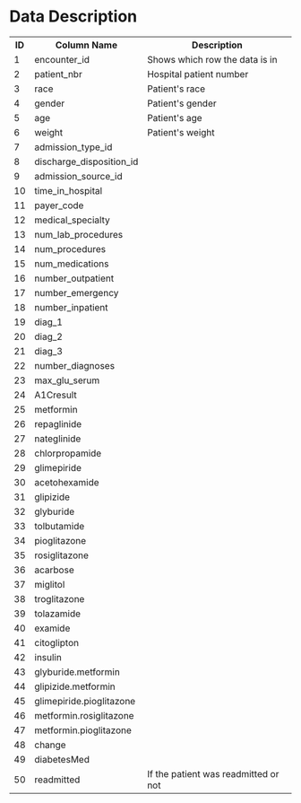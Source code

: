 <h1>Data Description</h1>
<table>
    <tr>
        <th>ID</th>
        <th>Column Name</th>
        <th>Description</th>
    </tr>
    <tr>
        <td>1</td>
        <td>encounter_id</td>
        <td>Shows which row the data is in</td>
    </tr>
    <tr>
        <td>2</td>
        <td>patient_nbr</td>
        <td>Hospital patient number</td>
    </tr>
    <tr>
        <td>3</td>
        <td>race</td>
        <td>Patient's race</td>
    </tr>
    <tr>
        <td>4</td>
        <td>gender</td>
        <td>Patient's gender</td>
    </tr>
    <tr>
        <td>5</td>
        <td>age</td>
        <td>Patient's age</td>
    </tr>
    <tr>
        <td>6</td>
        <td>weight</td>
        <td>Patient's weight</td>
    </tr>
    <tr>
        <td>7</td>
        <td>admission_type_id</td>
    </tr>
    <tr>
        <td>8</td>
        <td>discharge_disposition_id</td>
    </tr>
    <tr>
        <td>9</td>
        <td>admission_source_id</td>
    </tr>
    <tr>
        <td>10</td>
        <td>time_in_hospital</td>
    </tr>
    <tr>
        <td>11</td>
        <td>payer_code</td>
    </tr>
    <tr>
        <td>12</td>
        <td>medical_specialty</td>
    </tr>
    <tr>
        <td>13</td>
        <td>num_lab_procedures</td>
    </tr>
    <tr>
        <td>14</td>
        <td>num_procedures</td>
    </tr>
    <tr>
        <td>15</td>
        <td>num_medications</td>
    </tr>
    <tr>
        <td>16</td>
        <td>number_outpatient</td>
    </tr>
    <tr>
        <td>17</td>
        <td>number_emergency</td>
    </tr>
    <tr>
        <td>18</td>
        <td>number_inpatient</td>
    </tr>
    <tr>
        <td>19</td>
        <td>diag_1</td>
    </tr>
    <tr>
        <td>20</td>
        <td>diag_2</td>
    </tr>
    <tr>
        <td>21</td>
        <td>diag_3</td>
    </tr>
    <tr>
        <td>22</td>
        <td>number_diagnoses</td>
    </tr>
    <tr>
        <td>23</td>
        <td>max_glu_serum</td>
    </tr>
    <tr>
        <td>24</td>
        <td>A1Cresult</td>
    </tr>
    <tr>
        <td>25</td>
        <td>metformin</td>
    </tr>
    <tr>
        <td>26</td>
        <td>repaglinide</td>
    </tr>
    <tr>
        <td>27</td>
        <td>nateglinide</td>
    </tr>
    <tr>
        <td>28</td>
        <td>chlorpropamide</td>
    </tr>
    <tr>
        <td>29</td>
        <td>glimepiride</td>
    </tr>
    <tr>
        <td>30</td>
        <td>acetohexamide</td>
    </tr>
    <tr>
        <td>31</td>
        <td>glipizide</td>
    </tr>
    <tr>
        <td>32</td>
        <td>glyburide</td>
    </tr>
    <tr>
        <td>33</td>
        <td>tolbutamide</td>
    </tr>
    <tr>
        <td>34</td>
        <td>pioglitazone</td>
    </tr>
    <tr>
        <td>35</td>
        <td>rosiglitazone</td>
    </tr>
    <tr>
        <td>36</td>
        <td>acarbose</td>
    </tr>
    <tr>
        <td>37</td>
        <td>miglitol</td>
    </tr>
    <tr>
        <td>38</td>
        <td>troglitazone</td>
    </tr>
    <tr>
        <td>39</td>
        <td>tolazamide</td>
    </tr>
    <tr>
        <td>40</td>
        <td>examide</td>
    </tr>
    <tr>
        <td>41</td>
        <td>citoglipton</td>
    </tr>
    <tr>
        <td>42</td>
        <td>insulin</td>
    </tr>
    <tr>
        <td>43</td>
        <td>glyburide.metformin</td>
    </tr>
    <tr>
        <td>44</td>
        <td>glipizide.metformin</td>
    </tr>
    <tr>
        <td>45</td>
        <td>glimepiride.pioglitazone</td>
    </tr>
    <tr>
        <td>46</td>
        <td>metformin.rosiglitazone</td>
    </tr>
    <tr>
        <td>47</td>
        <td>metformin.pioglitazone</td>
    </tr>
    <tr>
        <td>48</td>
        <td>change</td>
    </tr>
    <tr>
        <td>49</td>
        <td>diabetesMed</td>
    </tr>
    <tr>
        <td>50</td>
        <td>readmitted</td>
        <td>If the patient was readmitted or not</td>
    </tr>
</table>